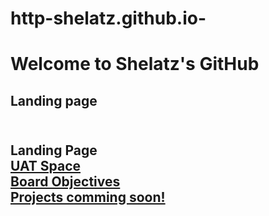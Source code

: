 # http-shelatz.github.io-
<head>

</head>
<h1>Welcome to Shelatz's GitHub</h1>
<body>
    <h2>Landing page<h2>
    <br>
        <a herf="http-shelatz.github.io-">Landing Page</a><br>
        <a href="UAT Space Program Final.html">UAT Space</a><br>
        <a href="board.html">Board Objectives</a><br>
        <a href=""> Projects comming soon! </a><br>  
   

